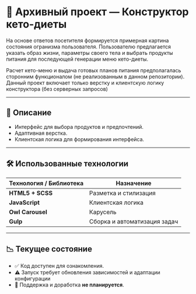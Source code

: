 # 🥑 Архивный проект — Конструктор кето-диеты
 
На основе ответов посетителя формируется примерная картина состояния огранизма пользователя.
Пользователю предлагается указать образ жизни, параметры своего тела и выбрать продукты питания для последующей генерации меню кето-диеты.  

Расчет кето-меню и выдача готовых планов питания предполагалась сторонним функционалом (не реализованным в данном репозитории). 
Данный проект включает только верстку и клиентскую логику конструктора (без серверных запросов)

---

## 📌 Описание
- Интерфейс для выбора продуктов и предпочтений.
- Адаптивная верстка.
- Клиентская логика для формирования интерфейса.

---

## 🛠 Использованные технологии
| Технология / Библиотека | Назначение |
|------------------------|------------|
| **HTML5 + SCSS**       | Разметка и стилизация |
| **JavaScript**         | Клиентская логика |
| **Owl Carousel**       | Карусель |
| **Gulp**               | Сборка и автоматизация задач |

---

## 📉 Текущее состояние
- ✅ Код доступен для ознакомления.
- ⚠️ Запуск требует обновления зависимостей и адаптации конфигурации
- 🛑 Поддержка и доработка **не планируется**.